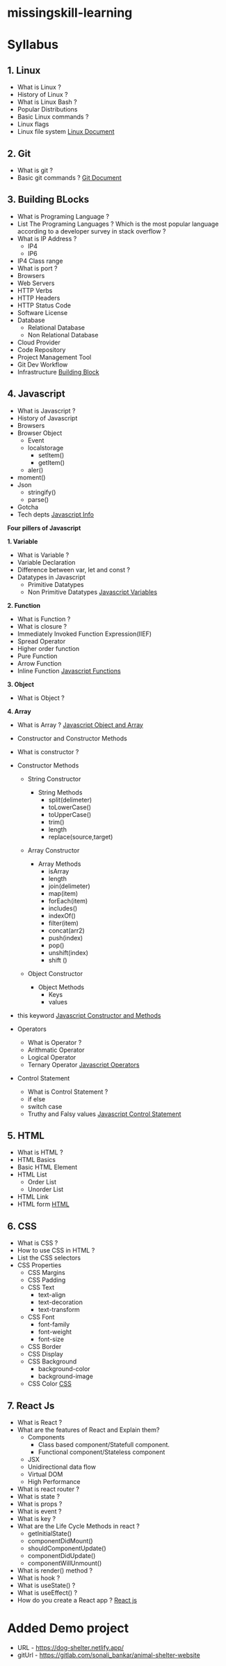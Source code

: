 # missingskill-learning

# Syllabus

## 1. Linux
- What is Linux ?
- History of Linux ?
- What is Linux Bash ?
- Popular Distributions
- Basic Linux commands ?
- Linux flags
- Linux file system    [Linux Document](linux.md)

## 2. Git
- What is git ?
- Basic git commands ?   [Git Document](git.md)

## 3. Building BLocks
- What is Programing Language ?
- List The Programing Languages ? Which is the most popular language according to a developer survey in stack overflow ?
- What is IP Address ?
     - IP4
     - IP6
- IP4 Class range
- What is port ?
- Browsers
- Web Servers
- HTTP Verbs
- HTTP Headers
- HTTP Status Code
- Software License
- Database
     - Relational Database
     - Non Relational Database
- Cloud Provider
- Code Repository
- Project Management Tool
- Git Dev Workflow
- Infrastructure   [Building Block](buildingblock.md)



## 4. Javascript
- What is Javascript ?
- History of Javascript
- Browsers
- Browser Object
     - Event
     - localstorage
          - setItem()
          - getItem()
     - aler()
- moment()
- Json
     - stringify()
     - parse()
- Gotcha
- Tech depts   [Javascript Info ](javascriptinfo.md)

**Four pillers of Javascript**

**1. Variable**
- What is Variable ?
- Variable Declaration
- Difference between var, let and const ?
- Datatypes in Javascript
     - Primitive Datatypes
     - Non Primitive Datatypes   [Javascript Variables](variables.md)
    
**2. Function**
- What is Function ?
- What is closure ?
- Immediately Invoked Function Expression(IIEF)
- Spread Operator
- Higher order function
- Pure Function
- Arrow Function
- Inline Function   [Javascript Functions](functions.md)

**3. Object**
- What is Object ?

**4. Array**
- What is Array ?   [Javascript Object and Array](objectandarray.md)

- Constructor and Constructor Methods     
- What is constructor ?
- Constructor Methods
     - String Constructor
          - String Methods
               - split(delimeter)
               - toLowerCase()
               - toUpperCase()
               - trim()
               - length
               - replace(source,target)

     - Array Constructor
          - Array Methods
               - isArray
               - length
               - join(delimeter)
               - map(item)
               - forEach(item)
               - includes()
               - indexOf()
               - filter(item)
               - concat(arr2)
               - push(index)
               - pop()
               - unshift(index)
               - shift ()  


     - Object Constructor
          - Object Methods
               - Keys
               - values
- this keyword     [Javascript Constructor and Methods](constructorandmethods.md)

- Operators
     - What is Operator ?
     - Arithmatic Operator
     - Logical Operator
     - Ternary Operator     [Javascript Operators](operators.md)

- Control Statement
     - What is Control Statement ?
     - if else
     - switch case
     - Truthy and Falsy values     [Javascript Control Statement](controlstatement.md)

               
## 5. HTML

- What is HTML ?
- HTML Basics
- Basic HTML Element
- HTML List
     - Order List
     - Unorder List
- HTML Link 
- HTML form     [HTML](html.md)

## 6. CSS
-  What is CSS ?
- How to use CSS in HTML ?
- List the CSS selectors
- CSS Properties
     - CSS Margins
     - CSS Padding
     - CSS Text
          - text-align
          - text-decoration
          - text-transform 
     - CSS Font 
          - font-family
          - font-weight
          - font-size  
     - CSS Border
     - CSS Display
     - CSS Background
          - background-color
          - background-image
     - CSS Color       [CSS](css.md)      

         
            
## 7. React Js
- What is React ?
- What are the features of React and Explain them?
     - Components
          - Class based component/Statefull component.
          - Functional component/Stateless component
     - JSX
     - Unidirectional data flow
     - Virtual DOM
     - High Performance
- What is react router ?
- What is state ?
- What is props ?
- What is event ?
- What is key ?
- What are the Life Cycle Methods in react ?
     - getInitialState()
     - componentDidMount() 
     - shouldComponentUpdate() 
     - componentDidUpdate() 
     - componentWillUnmount()
- What is render() method ? 
- What is hook ?
- What is useState() ?
- What is useEffect() ?
- How do you create a React app ?    [React js](reactjs.md)

# Added Demo project
- URL - https://dog-shelter.netlify.app/
- gitUrl - https://gitlab.com/sonali_bankar/animal-shelter-website





